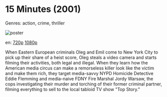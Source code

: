 # 15 Minutes (2001)

Genres: action, crime, thriller

![poster](http://image.tmdb.org/t/p/w500/qqqleHV8y7NLKt7isSZAvOwVPH6.jpg)

en:
  [720p](magnet:?xt=urn:btih:350D3521EA8D2079BFCB11A9DF67F7C682DE9F73&tr=udp://glotorrents.pw:6969/announce&tr=udp://tracker.opentrackr.org:1337/announce&tr=udp://torrent.gresille.org:80/announce&tr=udp://tracker.openbittorrent.com:80&tr=udp://tracker.coppersurfer.tk:6969&tr=udp://tracker.leechers-paradise.org:6969&tr=udp://p4p.arenabg.ch:1337&tr=udp://tracker.internetwarriors.net:1337)
  [1080p](magnet:?xt=urn:btih:DDC3F030AD027E4C0CAF4E1617469272D38BE908&tr=udp://glotorrents.pw:6969/announce&tr=udp://tracker.opentrackr.org:1337/announce&tr=udp://torrent.gresille.org:80/announce&tr=udp://tracker.openbittorrent.com:80&tr=udp://tracker.coppersurfer.tk:6969&tr=udp://tracker.leechers-paradise.org:6969&tr=udp://p4p.arenabg.ch:1337&tr=udp://tracker.internetwarriors.net:1337)
  


When Eastern European criminals Oleg and Emil come to New York City to pick up their share of a heist score, Oleg steals a video camera and starts filming their activities, both legal and illegal. When they learn how the American media circus can make a remorseless killer look like the victim and make them rich, they target media-savvy NYPD Homicide Detective Eddie Flemming and media-naive FDNY Fire Marshal Jordy Warsaw, the cops investigating their murder and torching of their former criminal partner, filming everything to sell to the local tabloid TV show "Top Story."